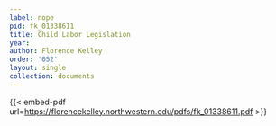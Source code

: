 ```yaml
---
label: nope
pid: fk_01338611
title: Child Labor Legislation
year:
author: Florence Kelley
order: '052'
layout: single
collection: documents
---
```



{{< embed-pdf url=https://florencekelley.northwestern.edu/pdfs/fk_01338611.pdf >}}